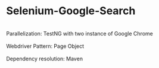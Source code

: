 # Selenium-Google-Search

<br>Parallelization: TestNG with two instance of Google Chrome <br/>
<br>Webdriver Pattern: Page Object <br/>
<br>Dependency resolution: Maven <br/>

